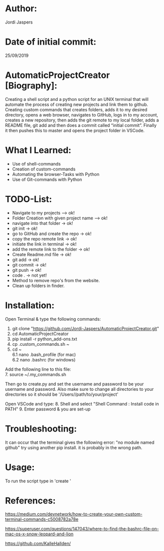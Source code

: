 # Author:  
Jordi Jaspers  
  
# Date of initial commit:  
25/09/2019   
  
# AutomaticProjectCreator [Biography]:  
Creating a shell script and a python script for an UNIX terminal that will automate the process of creating new projects and link them to github. Creating custom commands that creates folders, adds it to my desired directory, opens a web browser, navigates to GitHub, logs in to my account, creates a new repository, then adds the git remote to my local folder, adds a README file, git add and then does a commit called “initial commit”. Finally it then pushes this to master and opens the project folder in VSCode.  
  
# What I Learned:  
* Use of shell-commands  
* Creation of custom-commands  
* Automating the browser-Tasks with Python  
* Use of Git-commands with Python  
  
# TODO-List:  
- Navigate to my projects  --> ok!  
- Folder Creation with given project name  --> ok!  
- navigate into that folder  -> ok!  
- git init  -> ok!  
- go to GitHub and create the repo  -> ok!  
- copy the repo remote link  -> ok!  
- initiate the link in terminal  -> ok!  
- add the remote link to the folder  -> ok!  
- Create Readme.md file  -> ok!  
- git add  -> ok!  
- git commit  -> ok!  
- git push  -> ok!  
- code .  -> not yet!  
- Method to remove repo's from the website.
- Clean up folders in finder.
  
# Installation:  
Open Terminal & type the following commands:  
1. git clone "https://github.com/Jordi-Jaspers/AutomaticProjectCreator.git"  
2. cd AutomaticProjectCreator  
3. pip install -r python_add-ons.txt  
4. cp .custom_commands.sh ~  
5. cd ~  
6.1 nano .bash_profile (for mac)  
6.2 nano .bashrc (for windows)  
  
Add the following line to this file:  
7. source ~/.my_commands.sh  
  
Then go to create.py and set the username and password to be your username and password.
Also make sure to change all directories to your directories so it should be '/Users/<your username>/path/to/your/project'

Open VSCode and type:
8. Shell and select "Shell Command : Install code in PATH" 
9. Enter password & you are set-up

# Troubleshooting:  
It can occur that the terminal gives the following error: "no module named github" try using another pip install. it is probably in the wrong path.  
    
# Usage:  
To run the script type in 'create <name of your folder>'  
  
# References:  
https://medium.com/devnetwork/how-to-create-your-own-custom-terminal-commands-c5008782a78e 
  
https://superuser.com/questions/147043/where-to-find-the-bashrc-file-on-mac-os-x-snow-leopard-and-lion  

https://github.com/KalleHallden/  

